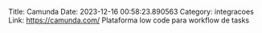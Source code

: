 Title: Camunda
Date: 2023-12-16 00:58:23.890563
Category: integracoes
Link: https://camunda.com/
Plataforma low code para workflow de tasks
